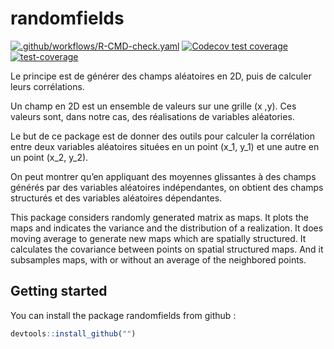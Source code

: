 
<!-- README.md is generated from README.Rmd. Please edit that file -->

# randomfields

<!-- badges: start -->

[![.github/workflows/R-CMD-check.yaml](https://github.com/C-Juliette/randomfields/actions/workflows/R-CMD-check.yaml/badge.svg)](https://github.com/C-Juliette/randomfields/actions/workflows/R-CMD-check.yaml)
[![Codecov test
coverage](https://codecov.io/gh/C-Juliette/randomfields/branch/main/graph/badge.svg)](https://codecov.io/gh/C-Juliette/randomfields?branch=main)
[![test-coverage](https://github.com/C-Juliette/randomfields/actions/workflows/test-coverage.yaml/badge.svg)](https://github.com/C-Juliette/randomfields/actions/workflows/test-coverage.yaml)
<!-- badges: end -->

Le principe est de générer des champs aléatoires en 2D, puis de calculer
leurs corrélations.

Un champ en 2D est un ensemble de valeurs sur une grille (x ,y). Ces
valeurs sont, dans notre cas, des réalisations de variables aléatories.

Le but de ce package est de donner des outils pour calculer la
corrélation entre deux variables aléatoires situées en un point (x_1,
y_1) et une autre en un point (x_2, y_2).

On peut montrer qu’en appliquant des moyennes glissantes à des champs
générés par des variables aléatoires indépendantes, on obtient des
champs structurés et des variables aléatoires dépendantes.

This package considers randomly generated matrix as maps. It plots the
maps and indicates the variance and the distribution of a realization.
It does moving average to generate new maps which are spatially
structured. It calculates the covariance between points on spatial
structured maps. And it subsamples maps, with or without an average of
the neighbored points.

## Getting started

You can install the package randomfields from github :

``` r
devtools::install_github("")
```
